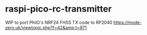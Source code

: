 # raspi-pico-rc-transmitter
WIP to port PhilG's NRF24 FHSS TX code to RP2040 https://mode-zero.uk/viewtopic.php?f=42&amp;t=971
